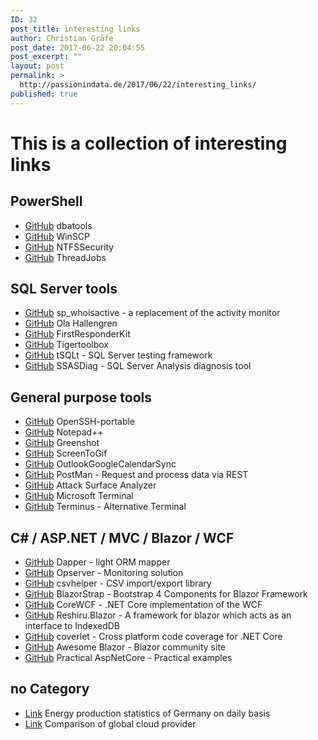 ```yaml
---
ID: 32
post_title: interesting links
author: Christian Gräfe
post_date: 2017-06-22 20:04:55
post_excerpt: ""
layout: post
permalink: >
  http://passionindata.de/2017/06/22/interesting_links/
published: true
---
```

# This is a collection of interesting links

## PowerShell

* [GitHub][1] dbatools
* [GitHub][14] WinSCP
* [GitHub][57] NTFSSecurity
* [GitHub][65] ThreadJobs

## SQL Server tools

* [GitHub][77] sp_whoisactive - a replacement of the activity monitor
* [GitHub][5] Ola Hallengren
* [GitHub][7] FirstResponderKit
* [GitHub][30] Tigertoolbox
* [GitHub][72] tSQLt - SQL Server testing framework
* [GitHub][74] SSASDiag - SQL Server Analysis diagnosis tool

## General purpose tools

* [GitHub][4] OpenSSH-portable
* [GitHub][12] Notepad++
* [GitHub][15] Greenshot
* [GitHub][19] ScreenToGif
* [GitHub][26] OutlookGoogleCalendarSync
* [GitHub][49] PostMan - Request and process data via REST
* [GitHub][66] Attack Surface Analyzer
* [GitHub][69] Microsoft Terminal
* [GitHub][70] Terminus - Alternative Terminal

## C# / ASP.NET / MVC / Blazor / WCF

* [GitHub][56] Dapper - light ORM mapper
* [GitHub][58] Opserver - Monitoring solution
* [GitHub][62] csvhelper - CSV import/export library
* [GitHub][67] BlazorStrap - Bootstrap 4 Components for Blazor Framework
* [GitHub][68] CoreWCF - .NET Core implementation of the WCF
* [GitHub][71] Reshiru.Blazor - A framework for blazor which acts as an interface to IndexedDB
* [GitHub][73] coverlet - Cross platform code coverage for .NET Core
* [GitHub][75] Awesome Blazor - Blazor community site
* [GitHub][76] Practical AspNetCore - Practical examples

## no Category

* [Link][53] Energy production statistics of Germany on daily basis
* [Link][54] Comparison of global cloud provider

 [1]: https://github.com/sqlcollaborative/dbatools
 [4]: https://github.com/PowerShell/openssh-portable
 [5]: https://github.com/olahallengren/sql-server-maintenance-solution
 [7]: https://github.com/BrentOzarULTD/SQL-Server-First-Responder-Kit
 [12]: https://github.com/notepad-plus-plus/notepad-plus-plus
 [14]: https://github.com/dotps1/WinSCP
 [15]: https://github.com/greenshot/greenshot
 [19]: https://github.com/NickeManarin/ScreenToGif
 [26]: https://github.com/phw198/OutlookGoogleCalendarSync
 [30]: https://github.com/Microsoft/tigertoolbox
 [36]: https://github.com/Microsoft/sql-server-samples
 [45]: https://feedback.azure.com/forums/908035-sql-server/
 [49]: https://www.getpostman.com
 [51]: https://github.com/sqlcollaborative/dbachecks
 [52]: https://github.com/JocaPC/qpi
 [53]: https://www.energy-charts.de/energy_pie_de.htm
 [54]: http://comparecloud.in/
 [56]: https://github.com/StackExchange/Dapper
 [57]: https://github.com/raandree/NTFSSecurity
 [58]: https://github.com/opserver/Opserver
 [62]: https://github.com/JoshClose/CsvHelper
 [65]: https://github.com/PaulHigin/PSThreadJob
 [66]: https://github.com/Microsoft/AttackSurfaceAnalyzer
 [67]: https://github.com/chanan/BlazorStrap
 [68]: https://github.com/CoreWCF/CoreWCF
 [69]: https://github.com/microsoft/terminal
 [70]: https://github.com/Eugeny/terminus
 [71]: https://github.com/Reshiru/Blazor.IndexedDB.Framework
 [72]: https://tsqlt.org/
 [73]: https://github.com/tonerdo/coverlet
 [74]: https://github.com/ssasdiag/SSASDiag
 [75]: https://github.com/AdrienTorris/awesome-blazor
 [76]: https://github.com/dodyg/practical-aspnetcore
 [77]: https://github.com/amachanic/sp_whoisactive
